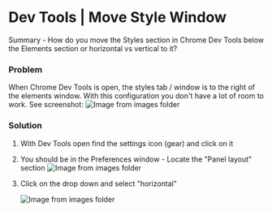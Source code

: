 # Dev Tools | Move Style Window

Summary - How do you move the Styles section in Chrome Dev Tools below the Elements section or horizontal vs vertical to it?

### Problem  
When Chrome Dev Tools is open, the styles tab / window is to the right of the elements window. With this configuration you don't have a lot of room to work. See screenshot:
   ![Image from images folder](/chrome/dev-tools/chrome_dev-tools_styles-to-the-right.png)


### Solution

1. With Dev Tools open find the settings icon (gear) and click on it
2. You should be in the Preferences window - Locate the "Panel layout" section
   ![Image from images folder](/chrome/dev-tools/chrome_dev-tools_preferences_layout.png)
3. Click on the drop down and select "horizontal"

   ![Image from images folder](/chrome/dev-tools/chrome_dev-tools_horizontal.png)

